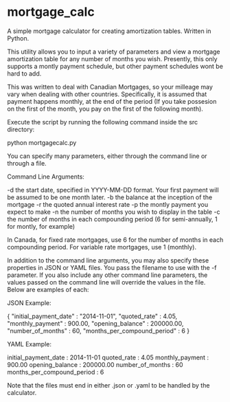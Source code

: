 mortgage_calc
=============

A simple mortgage calculator for creating amortization tables.  Written in Python.

This utility allows you to input a variety of parameters and view a mortgage amortization table for any number of months you wish.  Presently, this only supports a montly payment schedule, but other payment schedules wont be hard to add.

This was written to deal with Canadian Mortgages, so your milleage may vary when dealing with other countries.  Specifically, it is assumed that payment happens monthly, at the end of the period (If you take possesion on the first of the month, you pay on the first of the following month).

Execute the script by running the following command inside the src directory:

python mortgagecalc.py

You can specify many parameters, either through the command line or through a file.

Command Line Arguments:

-d the start date, specified in YYYY-MM-DD format.  Your first payment will be assumed to be one month later.
-b the balance at the inception of the mortgage
-r the quoted annual interest rate
-p the montly payment you expect to make
-n the number of months you wish to display in the table
-c the number of months in each compounding period (6 for semi-annually, 1 for montly, for example)

In Canada, for fixed rate mortgages, use 6 for the number of months in each compounding period.  For variable rate mortgages, use 1 (monthly).

In addition to the command line arguments, you may also specify these properties in JSON or YAML files.  You pass the filename to use with the -f parameter.  If you also include any other command line parameters, the values passed on the command line will override the values in the file.  Below are examples of each:

JSON Example:

{
    "initial_payment_date" : "2014-11-01",
    "quoted_rate" : 4.05,
    "monthly_payment" : 900.00,
    "opening_balance" : 200000.00,
    "number_of_months" : 60,
    "months_per_compound_period" : 6
}

YAML Example:

initial_payment_date : 2014-11-01
quoted_rate : 4.05
monthly_payment : 900.00
opening_balance : 200000.00
number_of_months : 60
months_per_compound_period : 6

Note that the files must end in either .json or .yaml to be handled by the calculator.
